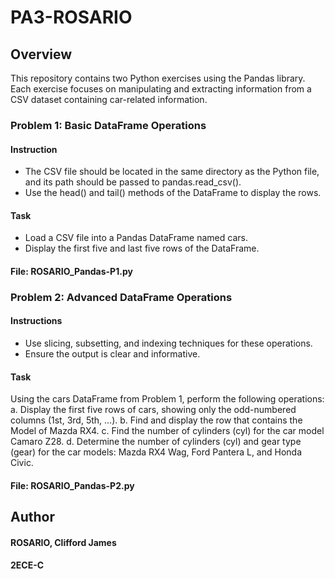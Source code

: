 # PA3-ROSARIO
## Overview
This repository contains two Python exercises using the Pandas library. Each exercise focuses on manipulating and extracting information from a CSV dataset containing car-related information.


### Problem 1: Basic DataFrame Operations
#### Instruction 
- The CSV file should be located in the same directory as the Python file, and its path should be passed to pandas.read_csv().
- Use the head() and tail() methods of the DataFrame to display the rows.
#### Task
- Load a CSV file into a Pandas DataFrame named cars.
- Display the first five and last five rows of the DataFrame.
#### File: ROSARIO_Pandas-P1.py

### Problem 2: Advanced DataFrame Operations
#### Instructions
- Use slicing, subsetting, and indexing techniques for these operations.
- Ensure the output is clear and informative.
#### Task
Using the cars DataFrame from Problem 1, perform the following operations:
a. Display the first five rows of cars, showing only the odd-numbered columns (1st, 3rd, 5th, ...).
b. Find and display the row that contains the Model of Mazda RX4.
c. Find the number of cylinders (cyl) for the car model Camaro Z28.
d. Determine the number of cylinders (cyl) and gear type (gear) for the car models: Mazda RX4 Wag, Ford Pantera L, and Honda Civic.
#### File: ROSARIO_Pandas-P2.py

## Author
#### ROSARIO, Clifford James
#### 2ECE-C 



